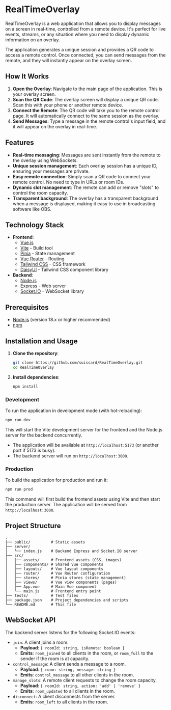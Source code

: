# RealTimeOverlay

RealTimeOverlay is a web application that allows you to display messages on a screen in real-time, controlled from a remote device. It's perfect for live events, streams, or any situation where you need to display dynamic information on an overlay.

The application generates a unique session and provides a QR code to access a remote control. Once connected, you can send messages from the remote, and they will instantly appear on the overlay screen.

## How It Works

1.  **Open the Overlay**: Navigate to the main page of the application. This is your overlay screen.
2.  **Scan the QR Code**: The overlay screen will display a unique QR code. Scan this with your phone or another remote device.
3.  **Connect the Remote**: The QR code will take you to the remote control page. It will automatically connect to the same session as the overlay.
4.  **Send Messages**: Type a message in the remote control's input field, and it will appear on the overlay in real-time.

## Features

*   **Real-time messaging**: Messages are sent instantly from the remote to the overlay using WebSockets.
*   **Unique session management**: Each overlay session has a unique ID, ensuring your messages are private.
*   **Easy remote connection**: Simply scan a QR code to connect your remote control. No need to type in URLs or room IDs.
*   **Dynamic slot management**: The remote can add or remove "slots" to control the room capacity.
*   **Transparent background**: The overlay has a transparent background when a message is displayed, making it easy to use in broadcasting software like OBS.

## Technology Stack

*   **Frontend**:
    *   [Vue.js](https://vuejs.org/)
    *   [Vite](https://vitejs.dev/) - Build tool
    *   [Pinia](https://pinia.vuejs.org/) - State management
    *   [Vue Router](https://router.vuejs.org/) - Routing
    *   [Tailwind CSS](https://tailwindcss.com/) - CSS framework
    *   [DaisyUI](https://daisyui.com/) - Tailwind CSS component library
*   **Backend**:
    *   [Node.js](https://nodejs.org/)
    *   [Express](https://expressjs.com/) - Web server
    *   [Socket.IO](https://socket.io/) - WebSocket library

## Prerequisites

*   [Node.js](https://nodejs.org/en/download/) (version 18.x or higher recommended)
*   [npm](https://www.npmjs.com/get-npm)

## Installation and Usage

1.  **Clone the repository**:
    ```bash
    git clone https://github.com/suissard/RealTimeOverlay.git
    cd RealTimeOverlay
    ```

2.  **Install dependencies**:
    ```bash
    npm install
    ```

### Development

To run the application in development mode (with hot-reloading):

```bash
npm run dev
```

This will start the Vite development server for the frontend and the Node.js server for the backend concurrently.
*   The application will be available at `http://localhost:5173` (or another port if 5173 is busy).
*   The backend server will run on `http://localhost:3000`.

### Production

To build the application for production and run it:

```bash
npm run prod
```

This command will first build the frontend assets using Vite and then start the production server. The application will be served from `http://localhost:3000`.

## Project Structure

```
.
├── public/         # Static assets
├── server/
│   └── index.js    # Backend Express and Socket.IO server
├── src/
│   ├── assets/     # Frontend assets (CSS, images)
│   ├── components/ # Shared Vue components
│   ├── layouts/    # Vue layout components
│   ├── router/     # Vue Router configuration
│   ├── stores/     # Pinia stores (state management)
│   ├── views/      # Vue view components (pages)
│   ├── App.vue     # Main Vue component
│   └── main.js     # Frontend entry point
├── tests/          # Test files
├── package.json    # Project dependencies and scripts
└── README.md       # This file
```

## WebSocket API

The backend server listens for the following Socket.IO events:

*   `join`: A client joins a room.
    *   **Payload**: `{ roomId: string, isRemote: boolean }`
    *   **Emits**: `room_joined` to all clients in the room, or `room_full` to the sender if the room is at capacity.
*   `control_message`: A client sends a message to a room.
    *   **Payload**: `{ room: string, message: string }`
    *   **Emits**: `control_message` to all other clients in the room.
*   `manage_slots`: A remote client requests to change the room capacity.
    *   **Payload**: `{ roomId: string, action: 'add' | 'remove' }`
    *   **Emits**: `room_updated` to all clients in the room.
*   `disconnect`: A client disconnects from the server.
    *   **Emits**: `room_left` to all clients in the room.
